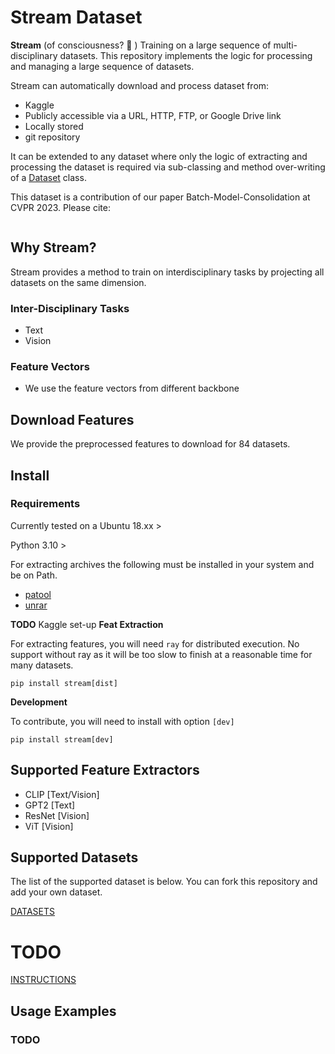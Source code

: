 # Stream Dataset

**Stream** (of consciousness? 🤔 ) Training on a large sequence of multi-disciplinary datasets. This repository implements the logic for processing and managing a large sequence of datasets.

Stream can automatically download and process dataset from:
* Kaggle
* Publicly accessible via a URL, HTTP, FTP, or Google Drive link
* Locally stored
* git repository

It can be extended to any dataset where only the logic of extracting and processing the dataset is required via sub-classing and method over-writing of a [Dataset](stream/dataset.py) class.

This dataset is a contribution of our paper Batch-Model-Consolidation at CVPR 2023. Please cite:

```

```

## Why Stream?

Stream provides a method to train on interdisciplinary tasks by projecting all datasets on the same dimension.

### Inter-Disciplinary Tasks

- Text
- Vision

### Feature Vectors

- We use the feature vectors from different backbone

## Download Features

We provide the preprocessed features to download for 84 datasets.

## Install

### Requirements

Currently tested on a Ubuntu 18.xx >

Python 3.10 >

For extracting archives the following must be installed in your system and be on Path.

* [patool](https://wummel.github.io/patool/)
* [unrar](https://packages.ubuntu.com/search?keywords=unrar)

**TODO** Kaggle set-up
**Feat Extraction**

For extracting features, you will need `ray` for distributed execution. No support without ray as it will be too slow to finish at a reasonable time for many datasets.

`pip install stream[dist]`

**Development**

To contribute, you will need to install with option `[dev]`

`pip install stream[dev]`

## Supported Feature Extractors

* CLIP [Text/Vision]
* GPT2 [Text]
* ResNet [Vision]
* ViT [Vision]

## Supported Datasets

The list of the supported dataset is below. You can fork this repository and add your own dataset.

[DATASETS](assets/DATASET_TABLE.md)

# TODO
[INSTRUCTIONS](assets/INSTRUCTIONS.md)

## Usage Examples

### TODO

